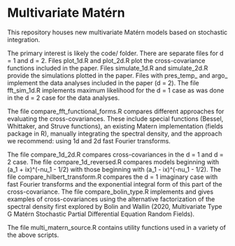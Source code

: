 # Multivariate Matérn 

This repository houses new multivariate Matérn models based on stochastic integration. 

The primary interest is likely the code/ folder. 
There are separate files for d = 1 and d = 2. Files plot_1d.R and plot_2d.R plot the cross-covariance functions included in the paper. 
Files simulate_1d.R and simulate_2d.R provide the simulations plotted in the paper. 
Files with pres_temp_ and argo_ implement the data analyses included in the paper (d = 2). 
The file fft_sim_1d.R implements maximum likelihood for the d = 1 case as was done in the d = 2 case for the data analyses.

The file compare_fft_functional_forms.R compares different approaches for evaluating the cross-covariances. These include special functions (Bessel, Whittaker, and Struve functions), an existing Matern implementation (fields package in R), manually integrating the spectral density, and the approach we recommend: using 1d and 2d fast Fourier transforms. 

The file compare_1d_2d.R compares cross-covariances in the d = 1 and d = 2 case. 
The file compare_1d_reversed.R compares models beginning with (a_1 + ix)^(-nu_1 - 1/2) with those beginning with (a_1 - ix)^(-nu_1 - 1/2).
The file compare_hilbert_transform.R compares the d = 1 imaginary case with fast Fourier transforms and the exponential integral form of this part of the cross-covariance. 
The file compare_bolin_type.R implements and gives examples of cross-covariances using the alternative factorization of the spectral density first explored by Bolin and Wallin (2020, Multivariate Type G Matérn Stochastic Partial Differential Equation Random Fields). 

The file multi_matern_source.R contains utility functions used in a variety of the above scripts. 

